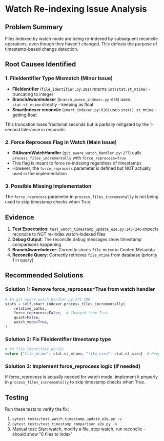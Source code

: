# Watch Re-indexing Issue Analysis

## Problem Summary

Files indexed by watch mode are being re-indexed by subsequent reconcile operations, even though they haven't changed. This defeats the purpose of timestamp-based change detection.

## Root Causes Identified

### 1. FileIdentifier Type Mismatch (Minor Issue)
- **FileIdentifier** (`file_identifier.py:281`) returns `int(stat.st_mtime)` - truncating to integer
- **BranchAwareIndexer** (`branch_aware_indexer.py:636`) uses `stat.st_mtime` directly - keeping as float
- **SmartIndexer reconcile** (`smart_indexer.py:810`) uses `stat().st_mtime` - getting float

This truncation loses fractional seconds but is partially mitigated by the 1-second tolerance in reconcile.

### 2. Force Reprocess Flag in Watch (Main Issue)
- **GitAwareWatchHandler** (`git_aware_watch_handler.py:277`) calls `process_files_incrementally` with `force_reprocess=True`
- This flag is meant to force re-indexing regardless of timestamps
- However, the `force_reprocess` parameter is defined but NOT actually used in the implementation

### 3. Possible Missing Implementation
The `force_reprocess` parameter in `process_files_incrementally` is not being used to skip timestamp checks when True.

## Evidence

1. **Test Expectation**: `test_watch_timestamp_update_e2e.py:243-246` expects reconcile to NOT re-index watch-indexed files
2. **Debug Output**: The reconcile debug messages show timestamp comparisons happening
3. **BranchAwareIndexer**: Correctly stores `file_mtime` in ContentMetadata
4. **Reconcile Query**: Correctly retrieves `file_mtime` from database (priority 1 in query)

## Recommended Solutions

### Solution 1: Remove force_reprocess=True from watch handler
```python
# In git_aware_watch_handler.py:275-280
stats = self.smart_indexer.process_files_incrementally(
    relative_paths,
    force_reprocess=False,  # Changed from True
    quiet=False,
    watch_mode=True,
)
```

### Solution 2: Fix FileIdentifier timestamp type
```python
# In file_identifier.py:281
return {"file_mtime": stat.st_mtime, "file_size": stat.st_size}  # Keep as float
```

### Solution 3: Implement force_reprocess logic (if needed)
If force_reprocess is actually needed for watch mode, implement it properly in `process_files_incrementally` to skip timestamp checks when True.

## Testing

Run these tests to verify the fix:
1. `pytest tests/test_watch_timestamp_update_e2e.py -v`
2. `pytest tests/test_timestamp_comparison_e2e.py -v`
3. Manual test: Start watch, modify a file, stop watch, run reconcile - should show "0 files to index"